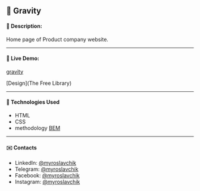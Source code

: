 ## :pushpin: Gravity
#### :memo: Description: 

Home page of Product company website.
___

#### :link: Live Demo: 
[gravity](https://myroslavchik.github.io/gravity/)

[Design](The Free Library)
___

#### :rocket: Technologies Used

* HTML
* CSS
* methodology [BEM](https://en.bem.info/)
___

#### :envelope: Contacts
* LinkedIn: [@myroslavchik](https://www.linkedin.com/in/myroslav-t-979a17229)
* Telegram: [@myroslavchik](https://t.me/myroslavtiukhtii)
* Facebook: [@myroslavchik](https://www.facebook.com/tiukhtiimyroslav/)
* Instagram: [@myroslavchik](https://www.instagram.com/myroslavchik/)
